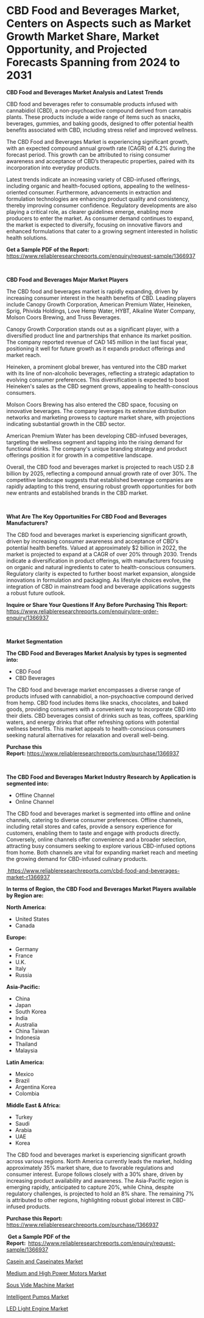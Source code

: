 <p><h1>CBD Food and Beverages Market, Centers on Aspects such as Market Growth Market Share, Market Opportunity, and Projected Forecasts Spanning from 2024 to 2031</h1></p><p><strong>CBD Food and Beverages Market Analysis and Latest Trends</strong></p>
<p><p>CBD food and beverages refer to consumable products infused with cannabidiol (CBD), a non-psychoactive compound derived from cannabis plants. These products include a wide range of items such as snacks, beverages, gummies, and baking goods, designed to offer potential health benefits associated with CBD, including stress relief and improved wellness. </p><p>The CBD Food and Beverages Market is experiencing significant growth, with an expected compound annual growth rate (CAGR) of 4.2% during the forecast period. This growth can be attributed to rising consumer awareness and acceptance of CBD’s therapeutic properties, paired with its incorporation into everyday products. </p><p>Latest trends indicate an increasing variety of CBD-infused offerings, including organic and health-focused options, appealing to the wellness-oriented consumer. Furthermore, advancements in extraction and formulation technologies are enhancing product quality and consistency, thereby improving consumer confidence. Regulatory developments are also playing a critical role, as clearer guidelines emerge, enabling more producers to enter the market. As consumer demand continues to expand, the market is expected to diversify, focusing on innovative flavors and enhanced formulations that cater to a growing segment interested in holistic health solutions.</p></p>
<p><strong>Get a Sample PDF of the Report:&nbsp;</strong> <a href="https://www.reliableresearchreports.com/enquiry/request-sample/1366937?utm_campaign=1781&utm_medium=2&utm_source=Github&utm_content=ia&utm_term=29102024&utm_id=cbd-food-and-beverages">https://www.reliableresearchreports.com/enquiry/request-sample/1366937</a></p>
<p>&nbsp;</p>
<p><strong>CBD Food and Beverages Major Market Players</strong></p>
<p><p>The CBD food and beverages market is rapidly expanding, driven by increasing consumer interest in the health benefits of CBD. Leading players include Canopy Growth Corporation, American Premium Water, Heineken, Sprig, Phivida Holdings, Love Hemp Water, HYBT, Alkaline Water Company, Molson Coors Brewing, and Truss Beverages.</p><p>Canopy Growth Corporation stands out as a significant player, with a diversified product line and partnerships that enhance its market position. The company reported revenue of CAD 145 million in the last fiscal year, positioning it well for future growth as it expands product offerings and market reach.</p><p>Heineken, a prominent global brewer, has ventured into the CBD market with its line of non-alcoholic beverages, reflecting a strategic adaptation to evolving consumer preferences. This diversification is expected to boost Heineken's sales as the CBD segment grows, appealing to health-conscious consumers.</p><p>Molson Coors Brewing has also entered the CBD space, focusing on innovative beverages. The company leverages its extensive distribution networks and marketing prowess to capture market share, with projections indicating substantial growth in the CBD sector.</p><p>American Premium Water has been developing CBD-infused beverages, targeting the wellness segment and tapping into the rising demand for functional drinks. The company's unique branding strategy and product offerings position it for growth in a competitive landscape.</p><p>Overall, the CBD food and beverages market is projected to reach USD 2.8 billion by 2025, reflecting a compound annual growth rate of over 30%. The competitive landscape suggests that established beverage companies are rapidly adapting to this trend, ensuring robust growth opportunities for both new entrants and established brands in the CBD market.</p></p>
<p>&nbsp;</p>
<p><strong>What Are The Key Opportunities For CBD Food and Beverages Manufacturers?</strong></p>
<p><p>The CBD food and beverages market is experiencing significant growth, driven by increasing consumer awareness and acceptance of CBD's potential health benefits. Valued at approximately $2 billion in 2022, the market is projected to expand at a CAGR of over 20% through 2030. Trends indicate a diversification in product offerings, with manufacturers focusing on organic and natural ingredients to cater to health-conscious consumers. Regulatory clarity is expected to further boost market expansion, alongside innovations in formulation and packaging. As lifestyle choices evolve, the integration of CBD in mainstream food and beverage applications suggests a robust future outlook.</p></p>
<p><strong>Inquire or Share Your Questions If Any Before Purchasing This Report:</strong> <a href="https://www.reliableresearchreports.com/enquiry/pre-order-enquiry/1366937?utm_campaign=1781&utm_medium=2&utm_source=Github&utm_content=ia&utm_term=29102024&utm_id=cbd-food-and-beverages">https://www.reliableresearchreports.com/enquiry/pre-order-enquiry/1366937</a></p>
<p>&nbsp;</p>
<p><strong>Market Segmentation</strong></p>
<p><strong>The CBD Food and Beverages Market Analysis by types is segmented into:</strong></p>
<p><ul><li>CBD Food</li><li>CBD Beverages</li></ul></p>
<p><p>The CBD food and beverage market encompasses a diverse range of products infused with cannabidiol, a non-psychoactive compound derived from hemp. CBD food includes items like snacks, chocolates, and baked goods, providing consumers with a convenient way to incorporate CBD into their diets. CBD beverages consist of drinks such as teas, coffees, sparkling waters, and energy drinks that offer refreshing options with potential wellness benefits. This market appeals to health-conscious consumers seeking natural alternatives for relaxation and overall well-being.</p></p>
<p><strong>Purchase this Report:&nbsp;</strong><a href="https://www.reliableresearchreports.com/purchase/1366937?utm_campaign=1781&utm_medium=2&utm_source=Github&utm_content=ia&utm_term=29102024&utm_id=cbd-food-and-beverages">https://www.reliableresearchreports.com/purchase/1366937</a></p>
<p>&nbsp;</p>
<p><strong>The CBD Food and Beverages Market Industry Research by Application is segmented into:</strong></p>
<p><ul><li>Offline Channel</li><li>Online Channel</li></ul></p>
<p><p>The CBD food and beverages market is segmented into offline and online channels, catering to diverse consumer preferences. Offline channels, including retail stores and cafes, provide a sensory experience for customers, enabling them to taste and engage with products directly. Conversely, online channels offer convenience and a broader selection, attracting busy consumers seeking to explore various CBD-infused options from home. Both channels are vital for expanding market reach and meeting the growing demand for CBD-infused culinary products.</p></p>
<p><a href="https://www.reliableresearchreports.com/cbd-food-and-beverages-market-r1366937?utm_campaign=1781&utm_medium=2&utm_source=Github&utm_content=ia&utm_term=29102024&utm_id=cbd-food-and-beverages">&nbsp;https://www.reliableresearchreports.com/cbd-food-and-beverages-market-r1366937</a></p>
<p><strong>In terms of Region, the CBD Food and Beverages Market Players available by Region are:</strong></p>
<p>
    <p> <strong> North America: </strong>
        <ul>
            <li>United States</li>
            <li>Canada</li>
        </ul>
        </p> 
    <p> <strong> Europe: </strong>
        <ul>
            <li>Germany</li>
            <li>France</li>
            <li>U.K.</li>
            <li>Italy</li>
            <li>Russia</li>
        </ul>
        </p> 
    <p> <strong> Asia-Pacific: </strong>
        <ul>
            <li>China</li>
            <li>Japan</li>
            <li>South Korea</li>
            <li>India</li>
            <li>Australia</li>
            <li>China Taiwan</li>
            <li>Indonesia</li>
            <li>Thailand</li>
            <li>Malaysia</li>
        </ul>
        </p> 
    <p> <strong> Latin America: </strong>
        <ul>
            <li>Mexico</li>
            <li>Brazil</li>
            <li>Argentina Korea</li>
            <li>Colombia</li>
        </ul>
        </p> 
    <p> <strong> Middle East & Africa: </strong>
        <ul>
            <li>Turkey</li>
            <li>Saudi</li>
            <li>Arabia</li>
            <li>UAE</li>
            <li>Korea</li>
        </ul>
    </p>
    </p>
<p><p>The CBD food and beverages market is experiencing significant growth across various regions. North America currently leads the market, holding approximately 35% market share, due to favorable regulations and consumer interest. Europe follows closely with a 30% share, driven by increasing product availability and awareness. The Asia-Pacific region is emerging rapidly, anticipated to capture 20%, while China, despite regulatory challenges, is projected to hold an 8% share. The remaining 7% is attributed to other regions, highlighting robust global interest in CBD-infused products.</p></p>
<p><strong>Purchase this Report: </strong><a href="https://www.reliableresearchreports.com/purchase/1366937?utm_campaign=1781&utm_medium=2&utm_source=Github&utm_content=ia&utm_term=29102024&utm_id=cbd-food-and-beverages">https://www.reliableresearchreports.com/purchase/1366937</a></p>
<p>&nbsp;<strong>Get a Sample PDF of the Report:&nbsp;&nbsp;</strong><a href="https://www.reliableresearchreports.com/enquiry/request-sample/1366937?utm_campaign=1781&utm_medium=2&utm_source=Github&utm_content=ia&utm_term=29102024&utm_id=cbd-food-and-beverages">https://www.reliableresearchreports.com/enquiry/request-sample/1366937</a></p>
<p><strong></strong></p>
<p><p><a href="https://www.linkedin.com/pulse/casein-caseinates-spectrum-usage-patterns-sector-evolution-6p8se?utm_campaign=1781&utm_medium=2&utm_source=Github&utm_content=ia&utm_term=29102024&utm_id=cbd-food-and-beverages">Casein and Caseinates Market</a></p><p><a href="https://www.linkedin.com/pulse/disruption-innovation-medium-high-power-motors-industry-h7jac?utm_campaign=1781&utm_medium=2&utm_source=Github&utm_content=ia&utm_term=29102024&utm_id=cbd-food-and-beverages">Medium and High Power Motors Market</a></p><p><a href="https://www.linkedin.com/pulse/sous-vide-machine-market-size-share-analysis-growth-xr7gc?utm_campaign=1781&utm_medium=2&utm_source=Github&utm_content=ia&utm_term=29102024&utm_id=cbd-food-and-beverages">Sous Vide Machine Market</a></p><p><a href="https://www.linkedin.com/pulse/intelligent-pumps-market-research-report-forecast-growth-wgtic?utm_campaign=1781&utm_medium=2&utm_source=Github&utm_content=ia&utm_term=29102024&utm_id=cbd-food-and-beverages">Intelligent Pumps Market</a></p><p><a href="https://www.linkedin.com/pulse/trends-global-led-light-engine-market-forecast-analysis-2024-whlmf?utm_campaign=1781&utm_medium=2&utm_source=Github&utm_content=ia&utm_term=29102024&utm_id=cbd-food-and-beverages">LED Light Engine Market</a></p></p>
